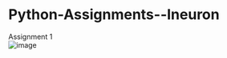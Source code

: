 # Python-Assignments--Ineuron
Assignment 1  
![image](https://user-images.githubusercontent.com/43508968/91894884-f744be00-ecb3-11ea-965b-1244db247dd5.png)
